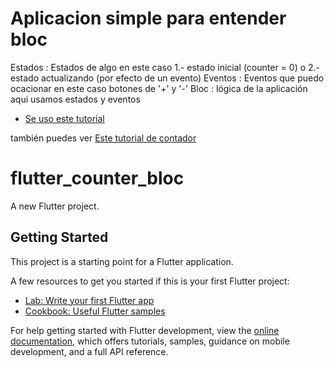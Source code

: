 # Aplicacion simple para entender bloc
    
Estados : Estados de algo en este caso 1.- estado inicial (counter = 0) o 2.- estado actualizando (por efecto de un evento)
Eventos : Eventos que puedo ocacionar en este caso botones de '+' y '-'
Bloc : lógica de la aplicación aqui usamos estados y eventos


- [Se uso este tutorial](https://medium.com/@manojbhadane/building-basic-flutter-app-with-bloc-pattern-acc5cd9f3472)

también puedes ver [Este tutorial de contador](https://bloclibrary.dev/#/fluttercountertutorial)

# flutter_counter_bloc

A new Flutter project.

## Getting Started

This project is a starting point for a Flutter application.

A few resources to get you started if this is your first Flutter project:

- [Lab: Write your first Flutter app](https://docs.flutter.dev/get-started/codelab)
- [Cookbook: Useful Flutter samples](https://docs.flutter.dev/cookbook)

For help getting started with Flutter development, view the
[online documentation](https://docs.flutter.dev/), which offers tutorials,
samples, guidance on mobile development, and a full API reference.
